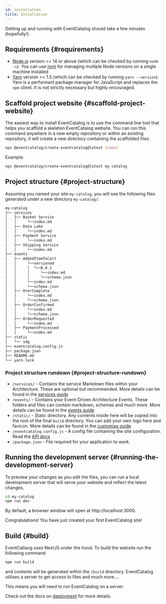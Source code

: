 ```yaml
---
id: installation
title: Installation
---
```


Getting up and running with EventCatalog should take a few minutes (hopefully!).

## Requirements {#requirements}

- [Node.js](https://nodejs.org/en/download/) version >= 14 or above (which can be checked by running `node -v`). You can use [nvm](https://github.com/nvm-sh/nvm) for managing multiple Node versions on a single machine installed
- [Yarn](https://yarnpkg.com/en/) version >= 1.5 (which can be checked by running `yarn --version`). Yarn is a performant package manager for JavaScript and replaces the `npm` client. It is not strictly necessary but highly encouraged.

## Scaffold project website {#scaffold-project-website}

The easiest way to install EventCatalog is to use the command line tool that helps you scaffold a skeleton EventCatalog website. You can run this command anywhere in a new empty repository or within an existing repository, it will create a new directory containing the scaffolded files.

```bash
npx @eventcatalog/create-eventcatalog@latest [name]
```

Example:

```bash
npx @eventcatalog/create-eventcatalog@latest my-catalog
```

## Project structure {#project-structure}

Assuming you named your site `my-catalog`, you will see the following files generated under a new directory `my-catalog/`:

```sh
my-catalog
├── services
│   ├── Basket Service
│   │     └──index.md
│   ├── Data Lake
│   │     └──index.md
│   ├── Payment Service
│   │     └──index.md
│   ├── Shipping Service
│   │     └──index.md
├── events
│   ├── AddedItemToCart
│   │     └──versioned
│   │     │  └──0.0.1
│   │     │     └──index.md
│   │     │     └──schema.json
│   │     └──index.md
│   │     └──schema.json
│   ├── OrerComplete
│   │     └──index.md
│   │     └──schema.json
│   ├── OrderConfirmed
│   │     └──index.md
│   │     └──schema.json
│   ├── OrderRequested
│   │     └──index.md
│   ├── PaymentProcessed
│   │     └──index.md
├── static
│   └── img
├── eventcatalog.config.js
├── package.json
├── README.md
└── yarn.lock
```

### Project structure rundown {#project-structure-rundown}

- `/services/` - Contains the service Markdown files within your Architecture. These are optional but recommended. More details can be found in the [services guide](/docs/services/introduction)
- `/events/` - Contains your Event-Driven Architecture Events. These folders and files can contain markdown, schemas and much more. More details can be found in the [events guide](/docs/events/introduction)
- `/static/` - Static directory. Any contents inside here will be copied into the root of the final `build` directory. You can add your own logo here and favicon. More details can be found in the [customise guide](/docs/guides/customise)
- `/eventcatalog.config.js` - A config file containing the site configuration. Read the [API docs](/docs/api/eventcatalog-config)
- `/package.json` - File required for your application to work.


## Running the development server {#running-the-development-server}

To preview your changes as you edit the files, you can run a local development server that will serve your website and reflect the latest changes.

```bash
cd my-catalog
npm run dev
```

By default, a browser window will open at http://localhost:3000.

Congratulations! You have just created your first EventCatalog site!

## Build {#build}

EventCatlaog uses NextJS under the hood. To build the website run the following command:

```bash
npm run build
```

and contents will be generated within the `/build` directory. EventCatalog utilises a server to get access to files and much more....

This means you will need to run EventCatalog on a server.

Check out the docs on [deployment](/docs/guides/deployment) for more details.
